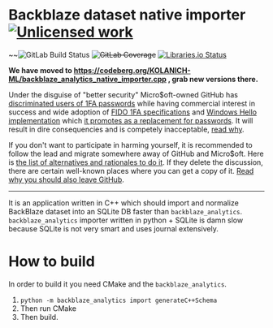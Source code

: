 Backblaze dataset native importer [![Unlicensed work](https://raw.githubusercontent.com/unlicense/unlicense.org/master/static/favicon.png)](https://unlicense.org/)
=================================
~~![GitLab Build Status](https://gitlab.com/KOLANICH/backblaze_analytics_native_importer/badges/master/pipeline.svg)
~~![GitLab Coverage](https://gitlab.com/KOLANICH/backblaze_analytics_native_importer/badges/master/coverage.svg)~~
[![Libraries.io Status](https://img.shields.io/librariesio/github/KOLANICH/backblaze_analytics_native_importer.svg)](https://libraries.io/github/KOLANICH/backblaze_analytics_native_importer)

**We have moved to https://codeberg.org/KOLANICH-ML/backblaze_analytics_native_importer.cpp , grab new versions there.**

Under the disguise of "better security" Micro$oft-owned GitHub has [discriminated users of 1FA passwords](https://github.blog/2023-03-09-raising-the-bar-for-software-security-github-2fa-begins-march-13/) while having commercial interest in success and wide adoption of [FIDO 1FA specifications](https://fidoalliance.org/specifications/download/) and [Windows Hello implementation](https://support.microsoft.com/en-us/windows/passkeys-in-windows-301c8944-5ea2-452b-9886-97e4d2ef4422) which [it promotes as a replacement for passwords](https://github.blog/2023-07-12-introducing-passwordless-authentication-on-github-com/). It will result in dire consequencies and is competely inacceptable, [read why](https://codeberg.org/KOLANICH/Fuck-GuanTEEnomo).

If you don't want to participate in harming yourself, it is recommended to follow the lead and migrate somewhere away of GitHub and Micro$oft. Here is [the list of alternatives and rationales to do it](https://github.com/orgs/community/discussions/49869). If they delete the discussion, there are certain well-known places where you can get a copy of it. [Read why you should also leave GitHub](https://codeberg.org/KOLANICH/Fuck-GuanTEEnomo).

---

It is an application written in C++ which should import and normalize BackBlaze dataset into an SQLite DB faster than `backblaze_analytics`. `backblaze_analytics` importer written in python + SQLite is damn slow because SQLite is not very smart and uses journal extensively.

How to build
============

In order to build it you need CMake and the `backblaze_analytics`.

1. `python -m backblaze_analytics import generateC++Schema`
2. Then run CMake
3. Then build.
